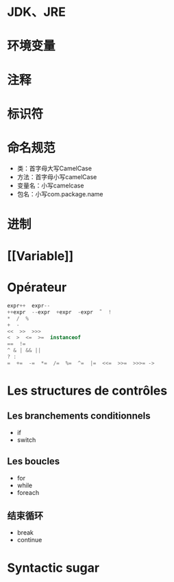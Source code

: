 
# JDK、JRE

# 环境变量

# 注释

# 标识符

# 命名规范

- 类：首字母大写CamelCase
- 方法：首字母小写camelCase
- 变量名：小写camelcase
- 包名：小写com.package.name

# 进制

# [[Variable]]

# Opérateur

``` java
expr++  expr--
++expr  --expr  +expr  -expr  ˜  !
*  /  %
+  -
<<  >>  >>>
<  >  <=  >=  instanceof
==  !=
^ & | && ||
? :
=  +=  -=  *=  /=  %=  ^=  |=  <<=  >>=  >>>= ->
```

# Les structures de contrôles

## Les branchements conditionnels

- if
- switch

## Les boucles

- for
- while
- foreach

## 结束循环

- break
- continue

# Syntactic sugar

